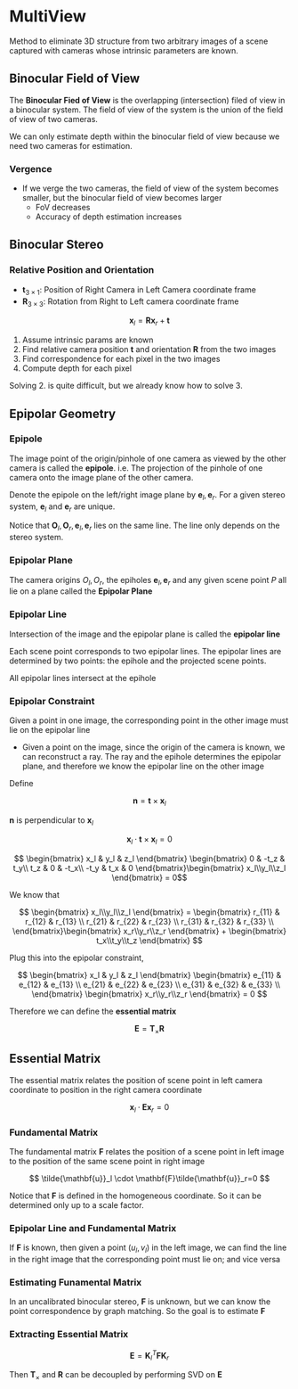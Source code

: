 # MultiView

Method to eliminate 3D structure from two arbitrary images of a scene captured with cameras whose intrinsic parameters are known.

## Binocular Field of View

The **Binocular Fied of View** is the overlapping (intersection) filed of view in a binocular system. The field of view of the system is the union of the field of view of two cameras.

We can only estimate depth within the binocular field of view because we need two cameras for estimation.

### Vergence

- If we verge the two cameras, the field of view of the system becomes smaller, but the binocular field of view becomes larger
  - FoV decreases
  - Accuracy of depth estimation increases

## Binocular Stereo

### Relative Position and Orientation

- $\mathbf{t}_{3\times 1}$: Position of Right Camera in Left Camera coordinate frame
- $\mathbf{R}_{3\times 3}$: Rotation from Right to Left camera coordinate frame

$$ \mathbf{x}_l = \mathbf{R}\mathbf{x}_r + \mathbf{t} $$

1. Assume intrinsic params are known
2. Find relative camera position $\mathbf{t}$ and orientation $\mathbf{R}$ from the two images
3. Find correspondence for each pixel in the two images
4. Compute depth for each pixel

Solving 2. is quite difficult, but we already know how to solve 3.

## Epipolar Geometry

### Epipole

The image point of the origin/pinhole of one camera as viewed by the other camera is called the **epipole**. i.e. The projection of the pinhole of one camera onto the image plane of the other camera.

Denote the epipole on the left/right image plane by $\mathbf{e}_l,\mathbf{e}_r$. For a given stereo system, $\mathbf{e}_l$ and $\mathbf{e}_r$ are unique.

Notice that $\mathbf{O}_l, \mathbf{O}_r, \mathbf{e}_l, \mathbf{e}_r$ lies on the same line. The line only depends on the stereo system.

### Epipolar Plane

The camera origins $O_l,O_r$, the epiholes $\mathbf{e}_l,\mathbf{e}_r$ and any given scene point $P$ all lie on a plane called the **Epipolar Plane**

### Epipolar Line

Intersection of the image and the epipolar plane is called the **epipolar line**

Each scene point corresponds to two epipolar lines. The epipolar lines are determined by two points: the epihole and the projected scene points.

All epipolar lines intersect at the epihole

### Epipolar Constraint

Given a point in one image, the corresponding point in the other image must lie on the epipolar line

- Given a point on the image, since the origin of the camera is known, we can reconstruct a ray. The ray and the epihole determines the epipolar plane, and therefore we know the epipolar line on the other image

Define

$$ \mathbf{n} = \mathbf{t}\times\mathbf{x}_l $$

$\mathbf{n}$ is perpendicular to $\mathbf{x}_l$

$$ \mathbf{x}_l\cdot\mathbf{t}\times\mathbf{x}_l = 0 $$

$$ \begin{bmatrix}
    x_l & y_l & z_l
\end{bmatrix} \begin{bmatrix}
    0 & -t_z & t_y\\
    t_z & 0 & -t_x\\
    -t_y & t_x & 0
\end{bmatrix}\begin{bmatrix}
    x_l\\y_l\\z_l
\end{bmatrix} = 0$$

We know that

$$ \begin{bmatrix}
    x_l\\y_l\\z_l
\end{bmatrix} = \begin{bmatrix}
    r_{11} & r_{12} & r_{13} \\
    r_{21} & r_{22} & r_{23} \\
    r_{31} & r_{32} & r_{33} \\
\end{bmatrix}\begin{bmatrix}
    x_r\\y_r\\z_r
\end{bmatrix} + \begin{bmatrix}
    t_x\\t_y\\t_z
\end{bmatrix} $$

Plug this into the epipolar constraint,

$$ \begin{bmatrix}
    x_l & y_l & z_l
\end{bmatrix} \begin{bmatrix}
    e_{11} & e_{12} & e_{13} \\
    e_{21} & e_{22} & e_{23} \\
    e_{31} & e_{32} & e_{33} \\
\end{bmatrix} \begin{bmatrix}
    x_r\\y_r\\z_r
\end{bmatrix} = 0 $$

Therefore we can define the **essential matrix**

$$ \mathbf{E} = \mathbf{T}_\times\mathbf{R} $$

## Essential Matrix

The essential matrix relates the position of scene point in left camera coordinate to position in the right camera coordinate

$$ \mathbf{x}_l\cdot\mathbf{E}\mathbf{x}_r = 0 $$

### Fundamental Matrix

The fundamental matrix $\mathbf{F}$ relates the position of a scene point in left image to the position of the same scene point in right image

$$ \tilde{\mathbf{u}}_l \cdot \mathbf{F}\tilde{\mathbf{u}}_r=0 $$

Notice that $\mathbf{F}$ is defined in the homogeneous coordinate. So it can be determined only up to a scale factor.

### Epipolar Line and Fundamental Matrix

If $\mathbf{F}$ is known, then given a point $(u_l, v_l)$ in the left image, we can find the line in the right image that the corresponding point must lie on; and vice versa

### Estimating Funamental Matrix

In an uncalibrated binocular stereo, $\mathbf{F}$ is unknown, but we can know the point correspondence by graph matching. So the goal is to estimate $\mathbf{F}$

### Extracting Essential Matrix

$$ \mathbf{E} = \mathbf{K}_l^T\mathbf{F}\mathbf{K}_r $$

Then $\mathbf{T}_\times$ and $\mathbf{R}$ can be decoupled by performing SVD on $\mathbf{E}$